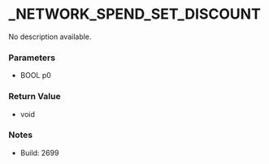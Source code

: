 # _NETWORK_SPEND_SET_DISCOUNT

No description available.

### Parameters
* BOOL p0

### Return Value
* void

### Notes
* Build: 2699

